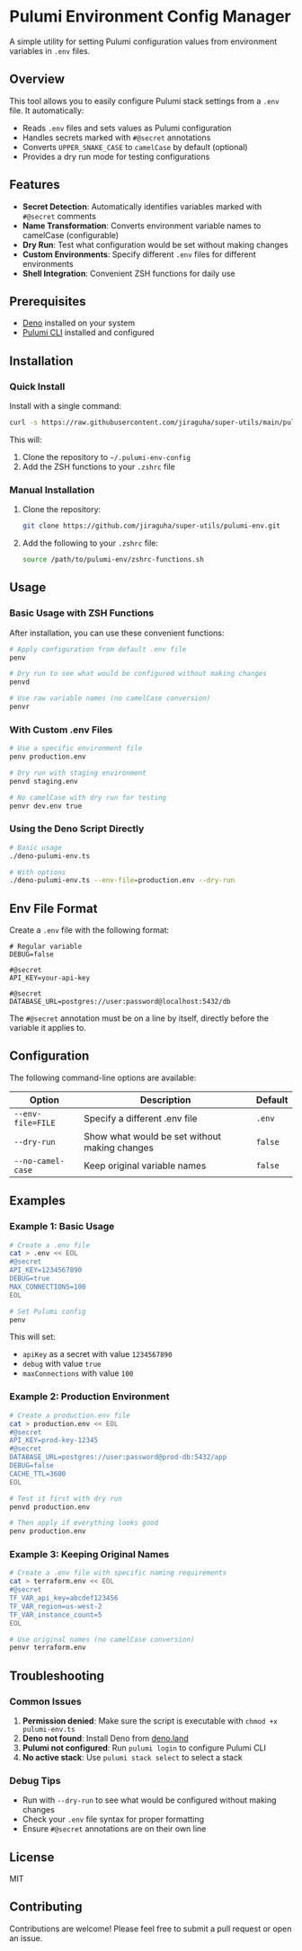 # Pulumi Environment Config Manager

A simple utility for setting Pulumi configuration values from environment variables in `.env` files.

## Overview

This tool allows you to easily configure Pulumi stack settings from a `.env` file. It automatically:

- Reads `.env` files and sets values as Pulumi configuration
- Handles secrets marked with `#@secret` annotations
- Converts `UPPER_SNAKE_CASE` to `camelCase` by default (optional)
- Provides a dry run mode for testing configurations

## Features

- **Secret Detection**: Automatically identifies variables marked with `#@secret` comments
- **Name Transformation**: Converts environment variable names to camelCase (configurable)
- **Dry Run**: Test what configuration would be set without making changes
- **Custom Environments**: Specify different `.env` files for different environments
- **Shell Integration**: Convenient ZSH functions for daily use

## Prerequisites

- [Deno](https://deno.land/#installation) installed on your system
- [Pulumi CLI](https://www.pulumi.com/docs/get-started/install/) installed and configured

## Installation

### Quick Install

Install with a single command:

```bash
curl -s https://raw.githubusercontent.com/jiraguha/super-utils/main/pulumi-env/install.sh | zsh
```

This will:
1. Clone the repository to `~/.pulumi-env-config`
2. Add the ZSH functions to your `.zshrc` file

### Manual Installation

1. Clone the repository:
   ```bash
   git clone https://github.com/jiraguha/super-utils/pulumi-env.git
   ```

2. Add the following to your `.zshrc` file:
   ```bash
   source /path/to/pulumi-env/zshrc-functions.sh
   ```

## Usage

### Basic Usage with ZSH Functions

After installation, you can use these convenient functions:

```bash
# Apply configuration from default .env file
penv

# Dry run to see what would be configured without making changes
penvd

# Use raw variable names (no camelCase conversion)
penvr
```

### With Custom .env Files

```bash
# Use a specific environment file
penv production.env

# Dry run with staging environment
penvd staging.env

# No camelCase with dry run for testing
penvr dev.env true
```

### Using the Deno Script Directly

```bash
# Basic usage
./deno-pulumi-env.ts

# With options
./deno-pulumi-env.ts --env-file=production.env --dry-run
```

## Env File Format

Create a `.env` file with the following format:

```
# Regular variable
DEBUG=false

#@secret
API_KEY=your-api-key

#@secret
DATABASE_URL=postgres://user:password@localhost:5432/db
```

The `#@secret` annotation must be on a line by itself, directly before the variable it applies to.

## Configuration

The following command-line options are available:

| Option | Description | Default |
|--------|-------------|---------|
| `--env-file=FILE` | Specify a different .env file | `.env` |
| `--dry-run` | Show what would be set without making changes | `false` |
| `--no-camel-case` | Keep original variable names | `false` |

## Examples

### Example 1: Basic Usage

```bash
# Create a .env file
cat > .env << EOL
#@secret
API_KEY=1234567890
DEBUG=true
MAX_CONNECTIONS=100
EOL

# Set Pulumi config
penv
```

This will set:
- `apiKey` as a secret with value `1234567890`
- `debug` with value `true`
- `maxConnections` with value `100`

### Example 2: Production Environment

```bash
# Create a production.env file
cat > production.env << EOL
#@secret
API_KEY=prod-key-12345
#@secret
DATABASE_URL=postgres://user:password@prod-db:5432/app
DEBUG=false
CACHE_TTL=3600
EOL

# Test it first with dry run
penvd production.env

# Then apply if everything looks good
penv production.env
```

### Example 3: Keeping Original Names

```bash
# Create a .env file with specific naming requirements
cat > terraform.env << EOL
#@secret
TF_VAR_api_key=abcdef123456
TF_VAR_region=us-west-2
TF_VAR_instance_count=5
EOL

# Use original names (no camelCase conversion)
penvr terraform.env
```

## Troubleshooting

### Common Issues

1. **Permission denied**: Make sure the script is executable with `chmod +x pulumi-env.ts`
2. **Deno not found**: Install Deno from [deno.land](https://deno.land/#installation)
3. **Pulumi not configured**: Run `pulumi login` to configure Pulumi CLI
4. **No active stack**: Use `pulumi stack select` to select a stack

### Debug Tips

- Run with `--dry-run` to see what would be configured without making changes
- Check your `.env` file syntax for proper formatting
- Ensure `#@secret` annotations are on their own line

## License

MIT

## Contributing

Contributions are welcome! Please feel free to submit a pull request or open an issue.